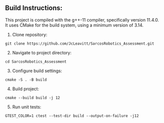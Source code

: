 ## Build Instructions:

This project is compiled with the g++-11 compiler, specifically version 11.4.0. It uses CMake for the build system, using a minimum version of 3.14.

1. Clone repository:

```
git clone https://github.com/JcLeavitt/SarcosRobotics_Assessment.git
```

2. Navigate to project directory:

```
cd SarcosRobotics_Assessment
```

3. Configure build settings:

```
cmake -S . -B build
```

4. Build project:

```
cmake --build build -j 12
```

5. Run unit tests:

```
GTEST_COLOR=1 ctest --test-dir build --output-on-failure -j12
```

